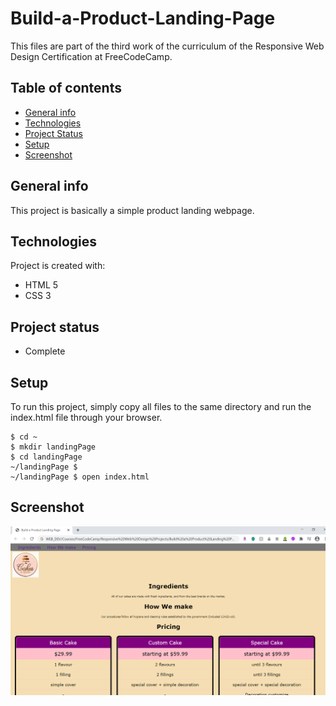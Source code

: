 # Build-a-Product-Landing-Page
This files are part of the third work of the curriculum of the Responsive Web Design Certification at FreeCodeCamp.

## Table of contents
* [General info](#general-info)
* [Technologies](#technologies)
* [Project Status](#project-status)
* [Setup](#setup)
* [Screenshot](#screenshot)

## General info
This project is basically a simple product landing webpage.
	
## Technologies
Project is created with:
* HTML 5
* CSS 3

## Project status
* Complete
	
## Setup
To run this project, simply copy all files to the same directory and run the index.html file through your browser.

```
$ cd ~
$ mkdir landingPage
$ cd landingPage
~/landingPage $
~/landingPage $ open index.html
```

## Screenshot
![Alt text](/images/landingPage-screenShot.png?raw=true)

